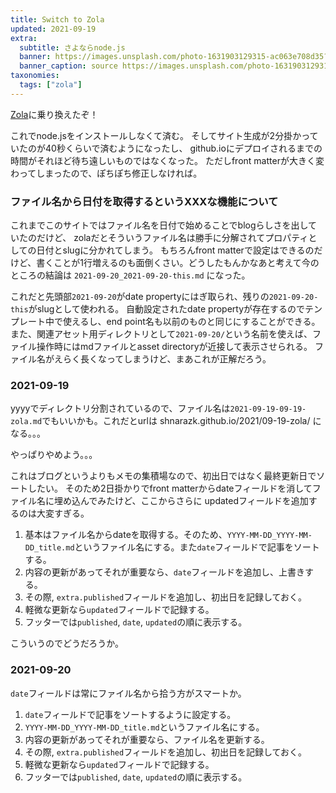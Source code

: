 ```yaml
---
title: Switch to Zola
updated: 2021-09-19
extra:
  subtitle: さよならnode.js
  banner: https://images.unsplash.com/photo-1631903129315-ac063e708d35?ixid=MnwxMjA3fDB8MHxwaG90by1wYWdlfHx8fGVufDB8fHx8&ixlib=rb-1.2.1&auto=format&fit=crop&w=1400&q=80
  banner_caption: source https://images.unsplash.com/photo-1631903129315-ac063e708d35
taxonomies:
  tags: ["zola"]
---
```

[Zola](https://getzola.org)に乗り換えたぞ！

これでnode.jsをインストールしなくて済む。
そしてサイト生成が2分掛かっていたのが40秒くらいで済むようになったし、
github.ioにデプロイされるまでの時間がそれほど待ち遠しいものではなくなった。
ただしfront matterが大きく変わってしまったので、ぽちぽち修正しなければ。

### ファイル名から日付を取得するというXXXな機能について

これまでこのサイトではファイル名を日付で始めることでblogらしさを出していたのだけど、
zolaだとそういうファイル名は勝手に分解されてプロパティとしての日付とslugに分かれてしまう。
もちろんfront matterで設定はできるのだけど、書くことが1行増えるのも面倒くさい。どうしたもんかなあと考えて今のところの結論は
`2021-09-20_2021-09-20-this.md` になった。

これだと先頭部`2021-09-20`がdate propertyにはぎ取られ、残りの`2021-09-20-this`がslugとして使われる。
自動設定されたdate propertyが存在するのでテンプレート中で使えるし、end point名も以前のものと同じにすることができる。
また、関連アセット用ディレクトリとして`2021-09-20/`という名前を使えば、ファイル操作時にはmdファイルとasset directoryが近接して表示させられる。
ファイル名がえらく長くなってしまうけど、まあこれが正解だろう。

### 2021-09-19

yyyyでディレクトリ分割されているので、ファイル名は`2021-09-19-09-19-zola.md`でもいいかも。これだとurlは
shnarazk.github.io/2021/09-19-zola/ になる。。。

やっぱりやめよう。。。

これはブログというよりもメモの集積場なので、初出日ではなく最終更新日でソートしたい。
そのため2日掛かりでfront matterからdateフィールドを消してファイル名に埋め込んでみたけど、ここからさらに
updatedフィールドを追加するのは大変すぎる。

1. 基本はファイル名からdateを取得する。そのため、`YYYY-MM-DD_YYYY-MM-DD_title.md`というファイル名にする。また`date`フィールドで記事をソートする。
1. 内容の更新があってそれが重要なら、`date`フィールドを追加し、上書きする。
1. その際, `extra.published`フィールドを追加し、初出日を記録しておく。
1. 軽微な更新なら`updated`フィールドで記録する。
1. フッターでは`published`, `date`, `updated`の順に表示する。

こういうのでどうだろうか。

### 2021-09-20

`date`フィールドは常にファイル名から拾う方がスマートか。

1. `date`フィールドで記事をソートするように設定する。
1. `YYYY-MM-DD_YYYY-MM-DD_title.md`というファイル名にする。
1. 内容の更新があってそれが重要なら、ファイル名を更新する。
1. その際, `extra.published`フィールドを追加し、初出日を記録しておく。
1. 軽微な更新なら`updated`フィールドで記録する。
1. フッターでは`published`, `date`, `updated`の順に表示する。

